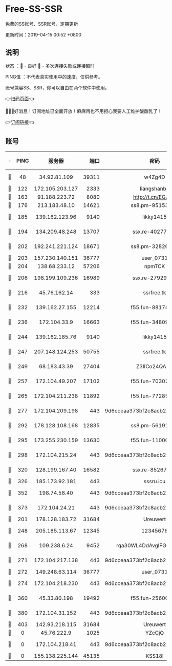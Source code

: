 # Free-SS-SSR

免费的SS账号、SSR账号，定期更新

更新时间：2019-04-15 00:52 +0800

## 说明

状态     ：🙂 - 良好 🙁 - 多次连接失败或连接超时

PING值   ：不代表真实使用中的速度，仅供参考。

账号兼容SS、SSR，你可以自由在两个软件中使用。

👉[扫码页面](https://liesauer.github.io/Free-SS-SSR/)👈

🎉🎉🎉好消息！订阅地址已全面开放！麻麻再也不用担心我要人工维护酸酸乳了！

👉[订阅链接](https://www.liesauer.net/yogurt/subscribe?ACCESS_TOKEN=DAYxR3mMaZAsaqUb)👈

## 账号

|-|PING|服务器|端口|密码|加密方式|区域|
|:----:|:----:|:-----:|-----:|:----:|:----:|:----:|
|🙂|48|34.92.81.109|39311|w4Zg4D|chacha20-ietf|US|
|🙂|122|172.105.203.127|2333|liangshanbo|chacha20|JP|
|🙂|163|91.188.223.72|8080|http://t.cn/EGJIyrl|rc4-md5|RU|
|🙂|176|213.183.48.10|14621|ss8.pm-95153983|rc4-md5|RU|
|🙂|185|139.162.123.96|9140|likky1415|aes-256-cfb|JP|
|🙂|194|134.209.48.248|13707|ssx.re-40277635|aes-256-cfb|US|
|🙂|202|192.241.221.124|18671|ss8.pm-32826207|aes-256-cfb|US|
|🙂|203|157.230.140.151|36777|user_0731|chacha20|US|
|🙂|204|138.68.233.12|57206|npmTCK|rc4-md5|US|
|🙂|206|198.199.109.236|16989|ssx.re-27929573|aes-256-cfb|US|
|🙂|216|45.76.162.14|333|ssrfree.tk|aes-256-cfb|SG|
|🙂|232|139.162.27.155|12214|f55.fun-88174583|aes-256-cfb|SG|
|🙂|236|172.104.33.9|16663|f55.fun-34809669|aes-256-cfb|SG|
|🙂|244|139.162.185.76|9140|likky1415|aes-256-cfb|DE|
|🙂|247|207.148.124.253|50755|ssrfree.tk|aes-256-cfb|SG|
|🙂|249|68.183.43.39|27404|Z3IICo24QAHu|aes-256-cfb|GB|
|🙂|257|172.104.49.207|17102|f55.fun-70302993|aes-256-cfb|SG|
|🙂|265|172.104.211.238|11892|f55.fun-77285988|aes-256-cfb|US|
|🙂|277|172.104.209.198|443|9d6cceaa373bf2c8acb22e60b6a58be6|aes-256-cfb|US|
|🙂|292|178.128.108.168|12835|ss8.pm-56191886|aes-256-cfb|SG|
|🙂|295|173.255.230.159|13630|f55.fun-11000786|aes-256-cfb|US|
|🙂|298|172.104.215.24|443|9d6cceaa373bf2c8acb22e60b6a58be6|aes-256-cfb|US|
|🙂|320|128.199.167.40|16582|ssx.re-85267368|aes-256-cfb|SG|
|🙂|326|185.173.92.181|443|sssru.icu|rc4-md5|RU|
|🙂|352|198.74.58.40|443|9d6cceaa373bf2c8acb22e60b6a58be6|aes-256-cfb|US|
|🙂|373|172.104.24.21|443|9d6cceaa373bf2c8acb22e60b6a58be6|aes-256-cfb|US|
|🙂|201|178.128.183.72|31684|Ureuwert|chacha20|US|
|🙂|248|205.185.113.67|12345|12345678|aes-256-cfb|US|
|🙂|268|109.238.6.24|9452|rqa30WL4DdAvgIFG6Fs3znzTa|aes-256-cfb|FR|
|🙂|271|172.104.217.138|443|9d6cceaa373bf2c8acb22e60b6a58be6|aes-256-cfb|US|
|🙂|272|149.248.63.114|36777|user_0731|chacha20|CA|
|🙂|274|172.104.218.230|443|9d6cceaa373bf2c8acb22e60b6a58be6|aes-256-cfb|US|
|🙂|360|45.33.80.198|19492|f55.fun-25600628|aes-256-cfb|US|
|🙂|380|172.104.31.152|443|9d6cceaa373bf2c8acb22e60b6a58be6|aes-256-cfb|US|
|🙂|403|142.93.218.115|31684|Ureuwert|chacha20|IN|
|🙁|0|45.76.222.9|1025|YZcCjQ|rc4-md5|JP|
|🙁|0|172.104.218.41|443|9d6cceaa373bf2c8acb22e60b6a58be6|aes-256-cfb|US|
|🙁|0|155.138.225.144|45135|KSS18l|rc4-md5|US|
